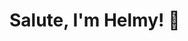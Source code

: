 # Salute, I'm Helmy! 👋

<!--
## About Me
🎓 I'm currently studying [Your Field of Study/Job Title]
🌱 I’m currently learning [What You're Learning]
👯 I’m looking to collaborate on [Type of Projects]
💬 Ask me about [Topics]
📫 How to reach me: [Your Contact Information]
😄 Pronouns: [Your Pronouns]
⚡ Fun fact: [Fun Fact About You]

## Technologies & Tools
<!-- List of your skills or technologies you work with -->
<!--
- Language 1
- Language 2
- Framework 1
- Tool 1

## My GitHub Stats
![Your GitHub stats](https://github-readme-stats.vercel.app/api?username=[username]&show_icons=true&theme=radical)

## Connect with Me
<!-- Links to your social media accounts -->
<!--
- [LinkedIn](Your LinkedIn URL)
- [Twitter](Your Twitter URL)
- [Your Website](Your Website URL)
- 
